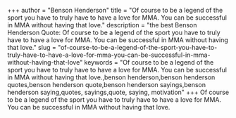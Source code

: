 +++
author = "Benson Henderson"
title = "Of course to be a legend of the sport you have to truly have to have a love for MMA. You can be successful in MMA without having that love."
description = "the best Benson Henderson Quote: Of course to be a legend of the sport you have to truly have to have a love for MMA. You can be successful in MMA without having that love."
slug = "of-course-to-be-a-legend-of-the-sport-you-have-to-truly-have-to-have-a-love-for-mma-you-can-be-successful-in-mma-without-having-that-love"
keywords = "Of course to be a legend of the sport you have to truly have to have a love for MMA. You can be successful in MMA without having that love.,benson henderson,benson henderson quotes,benson henderson quote,benson henderson sayings,benson henderson saying,quotes, sayings,quote, saying, motivation"
+++
Of course to be a legend of the sport you have to truly have to have a love for MMA. You can be successful in MMA without having that love.
